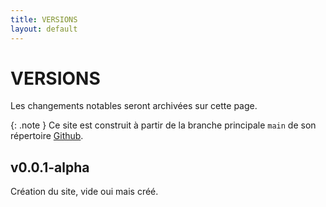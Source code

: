 ```yaml
---
title: VERSIONS
layout: default
---
```


# VERSIONS

Les changements notables seront archivées sur cette page.

{: .note }
Ce site est construit à partir de la branche principale `main` de son répertoire [Github].

[Github]: https://github.com/pandaperche/think-web-usage

## v0.0.1-alpha

Création du site, vide oui mais créé.
